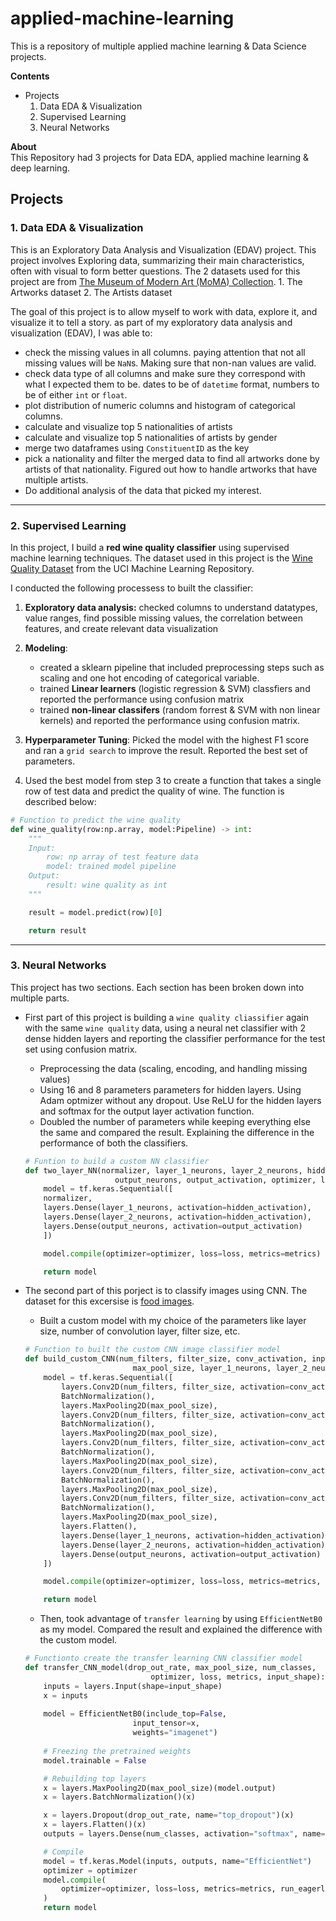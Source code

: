 # applied-machine-learning
This is a repository of multiple applied machine learning & Data Science projects.

**Contents**
- Projects
    1. Data EDA & Visualization
    2. Supervised Learning
    3. Neural Networks

**About**</br>
This Repository had 3 projects for Data EDA, applied machine learning & deep learning.

## Projects
### 1. Data EDA & Visualization
This is an Exploratory Data Analysis and Visualization (EDAV) project.
This project involves Exploring data, summarizing their main characteristics, often with visual to form better questions.
The 2 datasets used for this project are from [The Museum of Modern Art (MoMA) Collection](https://github.com/MuseumofModernArt/collection).
    1. The Artworks dataset
    2. The Artists dataset

The goal of this project is to allow myself to work with data, explore it, and visualize it to tell a story.
as part of my exploratory data analysis and visualization (EDAV), I was able to:
* check the missing values in all columns. paying attention that not all missing values will be `NaN`s. Making sure that non-nan values are valid.
* check data type of all columns and make sure they correspond with what I expected them to be. dates to be of `datetime` format, numbers to be of either `int` or `float`.
* plot distribution of numeric columns and histogram of categorical columns.
* calculate and visualize top 5 nationalities of artists
* calculate and visualize top 5 nationalities of artists by gender
* merge two dataframes using `ConstituentID` as the key
* pick a nationality and filter the merged data to find all artworks done by artists of that nationality. Figured out how to handle artworks that have multiple artists.
* Do additional analysis of the data that picked my interest.

---

### 2. Supervised Learning
In this project, I build a **red wine quality classifier** using supervised machine learning techniques.
The dataset used in this project is the [Wine Quality Dataset](https://archive.ics.uci.edu/ml/datasets/Wine+Quality) from the UCI Machine Learning Repository.

I conducted the following processess to built the classifier:

1. **Exploratory data analysis:** checked columns to understand datatypes, value ranges, find possible missing values, the correlation between features, and create relevant data visualization
2.  **Modeling**:
    * created a sklearn pipeline  that included preprocessing steps such as scaling and one hot encoding of categorical variable.
    *  trained **Linear learners** (logistic regression & SVM) classfiers and reported the performance using confusion matrix
    *  trained **non-linear classifers** (random forrest & SVM with non linear kernels) and reported the performance using confusion matrix.
3. **Hyperparameter Tuning**: Picked the model with the highest F1 score and ran a ```grid search``` to improve the result. Reported the best set of parameters.

4. Used the best model from step 3 to create a function that takes a single row of test data and predict the quality of wine. The function is described below:

```python
# Function to predict the wine quality
def wine_quality(row:np.array, model:Pipeline) -> int:
    """
    Input:
        row: np array of test feature data
        model: trained model pipeline
    Output:
        result: wine quality as int
    """

    result = model.predict(row)[0]

    return result
```

---

### 3. Neural Networks
This project has two sections. Each section has been broken down into multiple parts.

* First part of this project is building a `wine quality cliassifier` again with the same `wine quality` data, using a neural net classifier with 2 dense hidden layers and reporting the classifier performance for the test set using confusion matrix.
    - Preprocessing the data (scaling, encoding, and handling missing values)
    - Using 16 and 8 parameters parameters for hidden layers. Using Adam optmizer without any dropout. Use ReLU for the hidden layers and softmax for the output layer activation function.
    - Doubled the number of parameters while keeping everything else the same and compared the result. Explaining the difference in the performance of both the classifiers.
    ```python
    # Funtion to build a custom NN classifier
    def two_layer_NN(normalizer, layer_1_neurons, layer_2_neurons, hidden_activation, 
                        output_neurons, output_activation, optimizer, loss, metrics):
        model = tf.keras.Sequential([
        normalizer,
        layers.Dense(layer_1_neurons, activation=hidden_activation),
        layers.Dense(layer_2_neurons, activation=hidden_activation),
        layers.Dense(output_neurons, activation=output_activation)
        ])

        model.compile(optimizer=optimizer, loss=loss, metrics=metrics)

        return model
    ```

* The second part of this porject is to classify images using CNN. The dataset for this excersise is [food images](https://www.kaggle.com/kmader/food41). 
    - Built a custom model with my choice of the parameters like layer size, number of convolution layer, filter size, etc.
    ```python
    # Function to built the custom CNN image classifier model
    def build_custom_CNN(num_filters, filter_size, conv_activation, input_shape, 
                            max_pool_size, layer_1_neurons, layer_2_neurons, output_neurons):
        model = tf.keras.Sequential([
            layers.Conv2D(num_filters, filter_size, activation=conv_activation, input_shape=input_shape),
            BatchNormalization(),
            layers.MaxPooling2D(max_pool_size),
            layers.Conv2D(num_filters, filter_size, activation=conv_activation),
            BatchNormalization(),
            layers.MaxPooling2D(max_pool_size),
            layers.Conv2D(num_filters, filter_size, activation=conv_activation),
            BatchNormalization(),
            layers.MaxPooling2D(max_pool_size),
            layers.Conv2D(num_filters, filter_size, activation=conv_activation),
            BatchNormalization(),
            layers.MaxPooling2D(max_pool_size),
            layers.Conv2D(num_filters, filter_size, activation=conv_activation),
            BatchNormalization(),
            layers.MaxPooling2D(max_pool_size),
            layers.Flatten(),
            layers.Dense(layer_1_neurons, activation=hidden_activation),
            layers.Dense(layer_2_neurons, activation=hidden_activation),
            layers.Dense(output_neurons, activation=output_activation)
        ])

        model.compile(optimizer=optimizer, loss=loss, metrics=metrics, run_eagerly=True)

        return model
    ```
    - Then, took advantage of `transfer learning` by using `EfficientNetB0` as my model. Compared the result and explained the difference with the custom model.
    ```python
    # Functionto create the transfer learning CNN classifier model
    def transfer_CNN_model(drop_out_rate, max_pool_size, num_classes, 
                                optimizer, loss, metrics, input_shape):
        inputs = layers.Input(shape=input_shape)
        x = inputs
        
        model = EfficientNetB0(include_top=False, 
                            input_tensor=x, 
                            weights="imagenet")
        
        # Freezing the pretrained weights
        model.trainable = False

        # Rebuilding top layers
        x = layers.MaxPooling2D(max_pool_size)(model.output)
        x = layers.BatchNormalization()(x)

        x = layers.Dropout(drop_out_rate, name="top_dropout")(x)
        x = layers.Flatten()(x)
        outputs = layers.Dense(num_classes, activation="softmax", name="pred")(x)

        # Compile
        model = tf.keras.Model(inputs, outputs, name="EfficientNet")
        optimizer = optimizer
        model.compile(
            optimizer=optimizer, loss=loss, metrics=metrics, run_eagerly=True
        )
        return model
    ```
